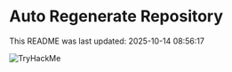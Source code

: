 # Auto Regenerate Repository

This README was last updated: 2025-10-14 08:56:17

 ![TryHackMe](https://tryhackme.com/badge/533634)